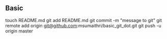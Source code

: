 Basic
-----

touch README.md
git add README.md
git commit -m "message to git"
git remote add origin git@github.com:msumaithri/basic_git_dot.git
git push -u origin master
